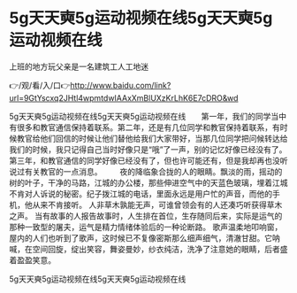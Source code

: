 # 5g天天奭5g运动视频在线5g天天奭5g运动视频在线
上班的地方玩父亲是一名建筑工人工地迷

👉/观/看/入/口👉http://www.baidu.com/link?url=9GtYscxq2JHtl4wpmtdwIAAxXmBlUXzKrLhK6E7cDRO&wd

5g天天奭5g运动视频在线5g天天奭5g运动视频在线　　第一年，我们的同学当中有很多和教官通信保持着联系。第二年，还是有几位同学和教官保持着联系，有时候教官给他们回信的时候让他们替他给我们大家带好，当那几位同学把问候转达给我们的时候，我只记得自己当时好像只是“哦”了一声，别的记忆好像已经没有了。第三年，和教官通信的同学好像已经没有了，但也许可能还有，但是我却再也没听说过有关教官的一点消息。
　　夜的降临象合拢的人的眼睛。飘淡的雨，摇动的树的叶子，干净的马路，江城的办公楼，那些伸进空气中的天蓝色玻璃，埋着江城不肯对人诉说的秘密。纪子拨江城的电话，里面永远是用户忙的声音，而他的手机，他从来不肯接听。
	人非草木孰能无声，可谁曾领会有的人还凑巧听获得草木之声。
当有故事的人报告故事时，人生排在首位，生存随同后来，实际是运气的那种一致型的屠夫，运气是精力情绪体验后的一种论断路。
歌声温柔地叩响窗，屋内的人们也听到了歌声，这时候已不复像密斯那么细声细气，清澈甘甜。它呐喊，在空间回旋，绽出笑容，舞姿曼妙，纱衣纯洁，洗净了注意她的眼睛，后者盛着盈盈笑意。

5g天天奭5g运动视频在线5g天天奭5g运动视频在线
